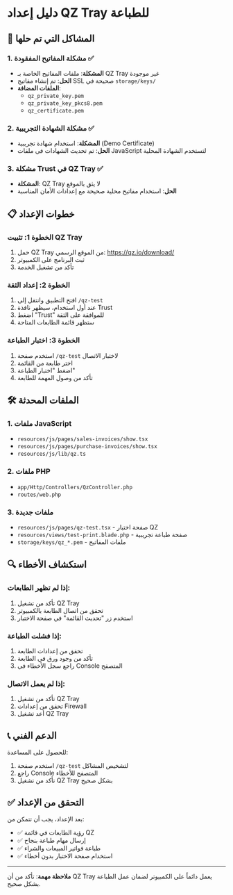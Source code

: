 # دليل إعداد QZ Tray للطباعة

## 🔧 المشاكل التي تم حلها

### 1. مشكلة المفاتيح المفقودة ✅
- **المشكلة**: ملفات المفاتيح الخاصة بـ QZ Tray غير موجودة
- **الحل**: تم إنشاء مفاتيح SSL صحيحة في `storage/keys/`
- **الملفات المضافة**:
  - `qz_private_key.pem`
  - `qz_private_key_pkcs8.pem` 
  - `qz_certificate.pem`

### 2. مشكلة الشهادة التجريبية ✅
- **المشكلة**: استخدام شهادة تجريبية (Demo Certificate)
- **الحل**: تم تحديث الشهادات في ملفات JavaScript لتستخدم الشهادة المحلية

### 3. مشكلة Trust في QZ Tray ✅
- **المشكلة**: QZ Tray لا يثق بالموقع
- **الحل**: استخدام مفاتيح محلية صحيحة مع إعدادات الأمان المناسبة

## 📋 خطوات الإعداد

### الخطوة 1: تثبيت QZ Tray
1. حمل QZ Tray من الموقع الرسمي: https://qz.io/download/
2. ثبت البرنامج على الكمبيوتر
3. تأكد من تشغيل الخدمة

### الخطوة 2: إعداد الثقة
1. افتح التطبيق وانتقل إلى `/qz-test`
2. عند أول استخدام، سيظهر نافذة Trust
3. اضغط "Trust" للموافقة على الثقة
4. ستظهر قائمة الطابعات المتاحة

### الخطوة 3: اختبار الطباعة
1. استخدم صفحة `/qz-test` لاختبار الاتصال
2. اختر طابعة من القائمة
3. اضغط "اختبار الطباعة"
4. تأكد من وصول المهمة للطابعة

## 🛠️ الملفات المحدثة

### 1. ملفات JavaScript
- `resources/js/pages/sales-invoices/show.tsx`
- `resources/js/pages/purchase-invoices/show.tsx`
- `resources/js/lib/qz.ts`

### 2. ملفات PHP
- `app/Http/Controllers/QzController.php`
- `routes/web.php`

### 3. ملفات جديدة
- `resources/js/pages/qz-test.tsx` - صفحة اختبار QZ
- `resources/views/test-print.blade.php` - صفحة طباعة تجريبية
- `storage/keys/qz_*.pem` - ملفات المفاتيح

## 🔍 استكشاف الأخطاء

### إذا لم تظهر الطابعات:
1. تأكد من تشغيل QZ Tray
2. تحقق من اتصال الطابعة بالكمبيوتر
3. استخدم زر "تحديث القائمة" في صفحة الاختبار

### إذا فشلت الطباعة:
1. تحقق من إعدادات الطابعة
2. تأكد من وجود ورق في الطابعة
3. راجع سجل الأخطاء في Console المتصفح

### إذا لم يعمل الاتصال:
1. تأكد من تشغيل QZ Tray
2. تحقق من إعدادات Firewall
3. أعد تشغيل QZ Tray

## 📞 الدعم الفني

للحصول على المساعدة:
1. استخدم صفحة `/qz-test` لتشخيص المشاكل
2. راجع Console المتصفح للأخطاء
3. تأكد من تشغيل QZ Tray بشكل صحيح

## ✅ التحقق من الإعداد

بعد الإعداد، يجب أن تتمكن من:
- ✅ رؤية الطابعات في قائمة QZ
- ✅ إرسال مهام طباعة بنجاح
- ✅ طباعة فواتير المبيعات والشراء
- ✅ استخدام صفحة الاختبار بدون أخطاء

---

**ملاحظة مهمة**: تأكد من أن QZ Tray يعمل دائماً على الكمبيوتر لضمان عمل الطباعة بشكل صحيح.
